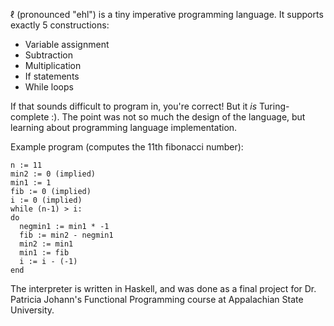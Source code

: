 ℓ (pronounced "ehl") is a tiny imperative programming language. It supports exactly 5 constructions:

* Variable assignment
* Subtraction
* Multiplication
* If statements
* While loops

If that sounds difficult to program in, you're correct! But it *is* Turing-complete :). The point was not so much the design of the language, but learning about programming language implementation.

Example program (computes the 11th fibonacci number):

```
n := 11
min2 := 0 (implied)
min1 := 1
fib := 0 (implied)
i := 0 (implied)
while (n-1) > i:
do
  negmin1 := min1 * -1
  fib := min2 - negmin1
  min2 := min1
  min1 := fib
  i := i - (-1)
end
```

The interpreter is written in Haskell, and was done as a final project for Dr. Patricia Johann's Functional Programming course at Appalachian State University.
